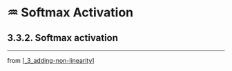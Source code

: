 # ♒️ Softmax Activation

## 3.3.2. Softmax activation

---
from [[_3_adding-non-linearity]]

[//begin]: # "Autogenerated link references for markdown compatibility"
[_3_adding-non-linearity]: ../_3_adding-non-linearity.md "♒️ Adding Non-Linearity"
[//end]: # "Autogenerated link references"